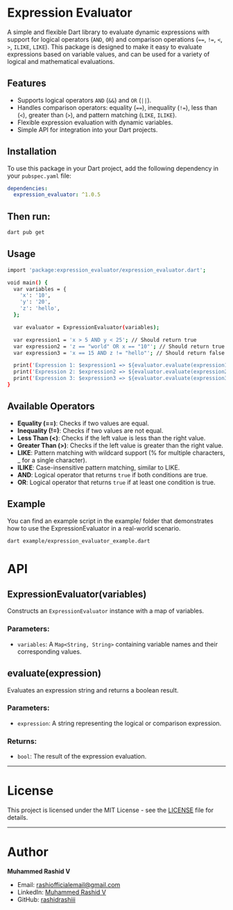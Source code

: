 # Expression Evaluator

A simple and flexible Dart library to evaluate dynamic expressions with support for logical operators (`AND`, `OR`) and comparison operations (`==`, `!=`, `<`, `>`, `ILIKE`, `LIKE`). This package is designed to make it easy to evaluate expressions based on variable values, and can be used for a variety of logical and mathematical evaluations.

## Features

- Supports logical operators `AND` (`&&`) and `OR` (`||`).
- Handles comparison operators: equality (`==`), inequality (`!=`), less than (`<`), greater than (`>`), and pattern matching (`LIKE`, `ILIKE`).
- Flexible expression evaluation with dynamic variables.
- Simple API for integration into your Dart projects.

## Installation

To use this package in your Dart project, add the following dependency in your `pubspec.yaml` file:

```yaml
dependencies:
  expression_evaluator: ^1.0.5
```

## Then run:

```bash
dart pub get
```

## Usage

```bash
import 'package:expression_evaluator/expression_evaluator.dart';

void main() {
  var variables = {
    'x': '10',
    'y': '20',
    'z': 'hello',
  };

  var evaluator = ExpressionEvaluator(variables);

  var expression1 = 'x > 5 AND y < 25'; // Should return true
  var expression2 = 'z == "world" OR x == "10"'; // Should return true
  var expression3 = 'x == 15 AND z != "hello"'; // Should return false

  print('Expression 1: $expression1 => ${evaluator.evaluate(expression1)}');
  print('Expression 2: $expression2 => ${evaluator.evaluate(expression2)}');
  print('Expression 3: $expression3 => ${evaluator.evaluate(expression3)}');
}
```
## Available Operators

- **Equality (==)**: Checks if two values are equal.
- **Inequality (!=)**: Checks if two values are not equal.
- **Less Than (<)**: Checks if the left value is less than the right value.
- **Greater Than (>)**: Checks if the left value is greater than the right value.
- **LIKE**: Pattern matching with wildcard support (% for multiple characters, _ for a single character).
- **ILIKE**: Case-insensitive pattern matching, similar to LIKE.
- **AND**: Logical operator that returns `true` if both conditions are true.
- **OR**: Logical operator that returns `true` if at least one condition is true.

## Example

You can find an example script in the example/ folder that demonstrates how to use the ExpressionEvaluator in a real-world scenario.

```bash
dart example/expression_evaluator_example.dart
```

# API

## ExpressionEvaluator(variables)
Constructs an `ExpressionEvaluator` instance with a map of variables.

### Parameters:
- `variables`: A `Map<String, String>` containing variable names and their corresponding values.

## evaluate(expression)
Evaluates an expression string and returns a boolean result.

### Parameters:
- `expression`: A string representing the logical or comparison expression.

### Returns:
- `bool`: The result of the expression evaluation.

---

# License
This project is licensed under the MIT License - see the [LICENSE](https://github.com/rashidrashiii/expression_evaluator/blob/95ec63cbb5e70e602f43372e600fa63ec68c340e/LICENSE) file for details.

---

# Author
**Muhammed Rashid V**

- Email: rashiofficialemail@gmail.com
- LinkedIn: [Muhammed Rashid V](https://www.linkedin.com/in/muhammed-rashid-v)
- GitHub: [rashidrashiii](https://github.com/rashidrashiii)

